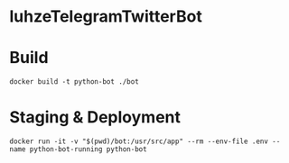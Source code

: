 # luhzeTelegramTwitterBot

# Build
```
docker build -t python-bot ./bot
```

# Staging & Deployment
```
docker run -it -v "$(pwd)/bot:/usr/src/app" --rm --env-file .env --name python-bot-running python-bot
```
